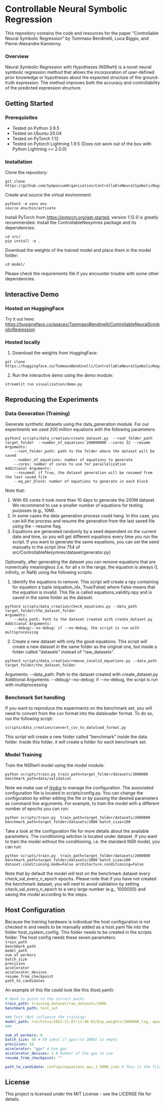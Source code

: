 # Controllable Neural Symbolic Regression
This repository contains the code and resources for the paper "Controllable Neural Symbolic Regression" by Tommaso Bendinelli, Luca Biggio, and Pierre-Alexandre Kamienny.

### Overview
Neural Symbolic Regression with Hypotheses (NSRwH) is a novel neural symbolic regression method that allows the incorporation of user-defined prior knowledge or hypotheses about the expected structure of the ground-truth expression. The method improves both the accuracy and controllability of the predicted expression structure.


## Getting Started

### Prerequisites
* Tested on Python 3.9.5 
* Tested on Ubuntu 20.04
* Tested on PyTorch 1.12 
* Tested on Pytorch Lightning 1.9.5 (Does not work out of the box with Python Lightning >= 2.0.0)
### Installation
Clone the repository:
``` 
git clone https://github.com/SymposiumOrganization/ControllableNeuralSymbolicRegression.git
```
Create and source the virtual environment:
```
python3 -m venv env
source env/bin/activate
```
Install PyTorch from https://pytorch.org/get-started, version 1.12.0 is greatly recommended.
Install the ControllableNesymres package and its dependencies:
```
cd src/
pip install -e .
```
Download the weights of the trained model and place them in the model folder:
```
cd model/
```

Please check the requirements file if you encounter trouble with some other dependencies.

## Interactive Demo
### Hosted on HuggingFace
Try it out here: https://huggingface.co/spaces/TommasoBendinelli/ControllableNeuralSymbolicRegression

### Hosted locally
1. Download the weights from HuggingFace:
```
git clone   https://huggingface.co/TommasoBendinelli/ControllableNeuralSymbolicRegressionWeights 
```
2. Run the interactive demo using the demo module:
```
streamlit run visualization/demo.py
```


## Reproducing the Experiments
### Data Generation (Training)
Generate synthetic datasets using the data_generation module. For our experiments we used 200 million equations with the following parameters:
``` 
python3 scripts/data_creation/create_dataset.py  --root_folder_path target_folder  --number_of_equations 200000000 --cores 32 --resume
Arguments:
    --root_folder_path: path to the folder where the dataset will be saved
    --number_of_equations: number of equations to generate
    --cores: number of cores to use for parallelization
Additional Arguments:
    --resumed: if True, the dataset generation will be resumed from the last saved file
    --eq_per_block: number of equations to generate in each block
``` 
Note that:
1. With 65 cores it took more than 10 days to generate the 200M dataset. We recommend to use a smaller number of equations for testing purposes (e.g., 10M). 
2. In some cases the data generation process could hang. In this case, you can kill the process and resume the generation from the last saved file using the --resume flag.
3. Equations are generated randomly by a seed dependent on the current date and time, so you will get different equations every time you run the script. If you want to generate the same equations, you can set the seed manually in the script (line 754 of src/ControllableNesymres/dataset/generator.py)

Optionally, after generating the dataset you can remove equations that are numerically meaningless (i.e. for all x in the range, the equation is always 0, infinity, or NaN) using the following scripts:
1. Identify the equations to remove. This script will create a npy containing for equation a tuple (equation_idx, True/False) where False means that the equation is invalid. This file is called equations_validity.npy and is saved in the same folder as the dataset.
```
python3 scripts/data_creation/check_equations.py --data_path target_folder/the_dataset_folder
Arguments:
    --data_path: Path to the dataset created with create_dataset.py
Additional Arguments:
    --debug/--no-debug: if --no-debug, the script is run with multiprocessing
```
2. Create a new dataset with only the good equations. This script will create a new dataset in the same folder as the original one, but inside
a folder called "datasets" instead of "raw_datasets".
```
python3 scripts/data_creation/remove_invalid_equations.py --data_path target_folder/the_dataset_folder
```
Arguments:
    --data_path: Path to the dataset created with create_dataset.py
Additional Arguments:
    --debug/--no-debug: if --no-debug, the script is run with multiprocessing

### Benchmark Set handling 
If you want to reproduce the experiments on the benchmark set, you will need to convert from the csv format into the dataloader format. To do so, run the following script:
```
scripts/data_creation/convert_csv_to_dataload_format.py 
```
This script will create a new folder called "benchmark" inside the data folder. Inside this folder, it will create a folder for each benchmark set.


### Model Training
Train the NSRwH model using the model module:
``` 
python scripts/train.py train_path=target_folder/datasets/2000000 benchmark_path=data/validation
``` 
Note we make use of [Hydra](https://hydra.cc) to manage the configuration. The associated configuration file is located in scripts/config.py. You can change the configuration by either editing the file or by passing the desired parameters as command line arguments. For example, to train the model with a different number of epochs you can run:
```
python scripts/train.py  train_path=target_folder/datasets/2000000 benchmark_path=target_folder/datasets/2000 batch_size=100
```
Take a look at the configuration file for more details about the available parameters. The conditioning setction is located under dataset.
If you want to train the model without the conditioning, i.e. the standard NSR model, you can run:
```
python scripts/train.py  train_path=target_folder/datasets/2000000 benchmark_path=target_folder/datasets/2000 batch_size=100 dataset.conditioning.mode=False architecture.conditioning=False
```

Note that by default the model will test on the benchmark dataset every check_val_every_n_epoch epochs. Please note that if you have not created the benchmark dataset, you will neet to avoid validation by setting check_val_every_n_epoch to a very large number (e.g., 1000000) and saving the model according to the steps.

## Host Configuration
Because the training hardware is individual the host configuration is not checked in and needs to be manually added as a host.yaml file into the folder host_system_config. This folder needs to be created in the scripts folder. The host config needs these seven parameters:  
`train_path`  
`benchmark_path`  
`model_path`  
`num_of_workers`  
`batch_size`  
`precision`  
`accelerator`  
`accelerator_devices`  
`resume_from_checkpoint`  
`path_to_candidates` 

An example of this file could look like this (host.yaml):  
``` yaml
# Need to point to the correct paths
train_path: training_dataset/raw_datasets/1000
benchmark_path: test_set

### Test (Not influence the training)
model_path: run/False/2022-11-07/13-46-03/Exp_weights/1000000_log_-epoch=104-val_loss=0.00.ckpt
### 

num_of_workers: 6
batch_size: 50 # 50 ideal if gpu(rtx 3080) is empty 
precision: 16
accelerator: "gpu" # Use gpu 
accelerator_devices: 1 # Number of the gpu to use
resume_from_checkpoint: ""

path_to_candidate: configs/equations_ops_3_5000.json # This is the file that contains the negative equations from which the model will sample the absent branches 
```


## License
This project is licensed under the MIT License - see the LICENSE file for details.
